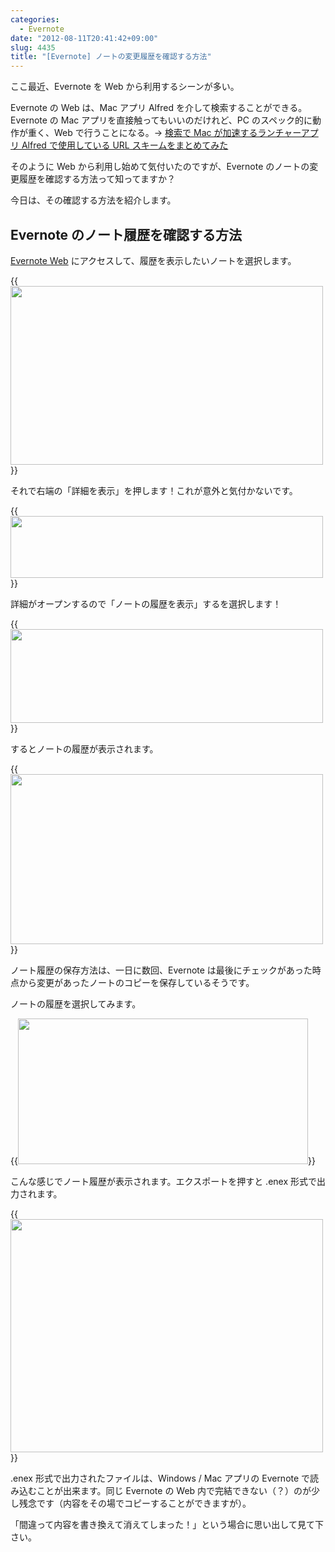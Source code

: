 ```yaml
---
categories:
  - Evernote
date: "2012-08-11T20:41:42+09:00"
slug: 4435
title: "[Evernote] ノートの変更履歴を確認する方法"
---
```


ここ最近、Evernote を Web から利用するシーンが多い。

Evernote の Web は、Mac アプリ Alfred を介して検索することができる。Evernote の Mac アプリを直接触ってもいいのだけれど、PC のスペック的に動作が重く、Web で行うことになる。&rarr; [検索で Mac が加速するランチャーアプリ Alfred で使用している URL スキームをまとめてみた](http://rakuishi.com/archives/3840/)

そのように Web から利用し始めて気付いたのですが、Evernote のノートの変更履歴を確認する方法って知ってますか？

今日は、その確認する方法を紹介します。

## Evernote のノート履歴を確認する方法

[Evernote Web](https://www.evernote.com/Home.action) にアクセスして、履歴を表示したいノートを選択します。

{{<img alt="" src="/images/2012/08/4435_1.png" width="500" height="286">}}

それで右端の「詳細を表示」を押します！これが意外と気付かないです。

{{<img alt="" src="/images/2012/08/4435_2.png" width="500" height="99">}}

詳細がオープンするので「ノートの履歴を表示」するを選択します！

{{<img alt="" src="/images/2012/08/4435_3.png" width="500" height="150">}}

するとノートの履歴が表示されます。

{{<img alt="" src="/images/2012/08/4435_4.png" width="500" height="272">}}

ノート履歴の保存方法は、一日に数回、Evernote は最後にチェックがあった時点から変更があったノートのコピーを保存しているそうです。

ノートの履歴を選択してみます。

{{<img alt="" src="/images/2012/08/4435_5.png" width="464" height="233">}}

こんな感じでノート履歴が表示されます。エクスポートを押すと .enex 形式で出力されます。

{{<img alt="" src="/images/2012/08/4435_6.png" width="500" height="373">}}

.enex 形式で出力されたファイルは、Windows / Mac アプリの Evernote で読み込むことが出来ます。同じ Evernote の Web 内で完結できない（？）のが少し残念です（内容をその場でコピーすることができますが）。

「間違って内容を書き換えて消えてしまった！」という場合に思い出して見て下さい。
